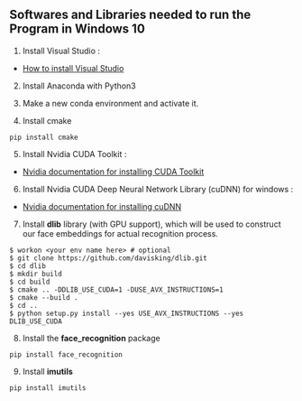 ## Softwares and Libraries needed to run the Program in Windows 10
1. Install Visual Studio :
* [How to install Visual Studio](https://docs.microsoft.com/en-us/visualstudio/install/install-visual-studio?view=vs-2019)

2. Install Anaconda with Python3

3. Make a new conda environment and activate it.

4. Install cmake
```
pip install cmake
```

5. Install Nvidia CUDA Toolkit :
* [Nvidia documentation for installing CUDA Toolkit](https://docs.nvidia.com/cuda/cuda-installation-guide-microsoft-windows/index.html)

6. Install Nvidia CUDA Deep Neural Network Library (cuDNN) for windows :
* [Nvidia documentation for installing cuDNN](https://docs.nvidia.com/deeplearning/cudnn/install-guide/index.html)

7. Install **dlib** library (with GPU support), which will be used to construct our face embeddings for actual recognition process.
```
$ workon <your env name here> # optional
$ git clone https://github.com/davisking/dlib.git
$ cd dlib
$ mkdir build
$ cd build
$ cmake .. -DDLIB_USE_CUDA=1 -DUSE_AVX_INSTRUCTIONS=1
$ cmake --build .
$ cd ..
$ python setup.py install --yes USE_AVX_INSTRUCTIONS --yes DLIB_USE_CUDA
```

8. Install the **face_recognition** package
```
pip install face_recognition
```

9. Install **imutils**
```
pip install imutils
```
